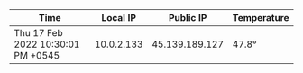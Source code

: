 | Time     | Local IP | Public IP | Temperature |
| ----------- | ----------- | ----------- | ----------- |
| Thu 17 Feb 2022 10:30:01 PM +0545      | 10.0.2.133     | 45.139.189.127  | 47.8° |
